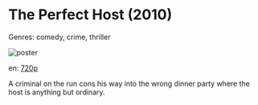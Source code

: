 # The Perfect Host (2010)

Genres: comedy, crime, thriller

![poster](http://image.tmdb.org/t/p/w500/n6OHmrKpwXAFvobJhNWAT5VnBTf.jpg)

en:
  [720p](magnet:?xt=urn:btih:8EFFF063404DD598DFC3A0A14D8155F968211810&tr=udp://glotorrents.pw:6969/announce&tr=udp://tracker.opentrackr.org:1337/announce&tr=udp://torrent.gresille.org:80/announce&tr=udp://tracker.openbittorrent.com:80&tr=udp://tracker.coppersurfer.tk:6969&tr=udp://tracker.leechers-paradise.org:6969&tr=udp://p4p.arenabg.ch:1337&tr=udp://tracker.internetwarriors.net:1337)
  


A criminal on the run cons his way into the wrong dinner party where the host is anything but ordinary.